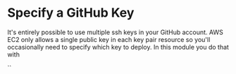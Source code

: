 # Specify a GitHub Key

It's entirely possible to use multiple ssh keys in
your GitHub account. AWS EC2 only allows a single
public key in each key pair resource so you'll occasionally
need to specify which key to deploy. In this module you do that with

``
